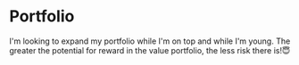 # Portfolio
I'm looking to expand my portfolio while I'm on top and while I'm young.
The greater the potential for reward in the value portfolio, the less risk there is!😇
